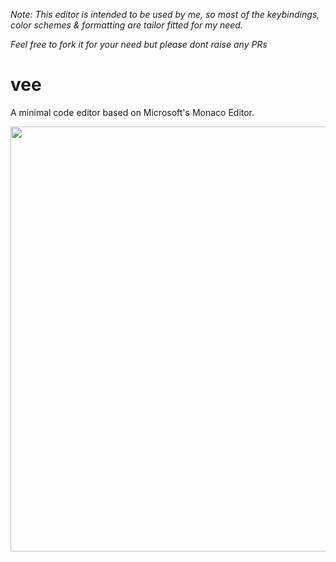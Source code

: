 *Note: This editor is intended to be used by me, so most of the keybindings, color schemes & formatting are tailor fitted for my need.*

*Feel free to fork it for your need but please dont raise any PRs*

# vee
A minimal code editor based on Microsoft's Monaco Editor.

<p align=center><img src="https://i.imgur.com/TxtrVr6.png" width="680"></p>